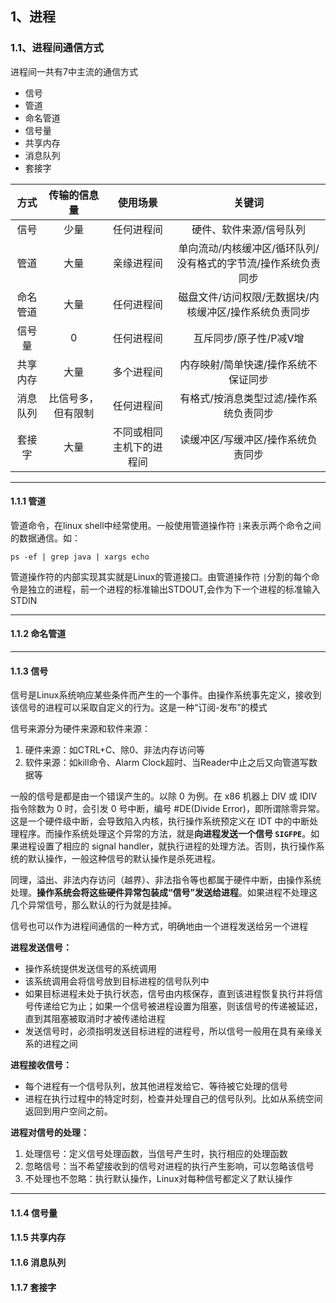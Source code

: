 ## 1、进程

### 1.1、进程间通信方式

进程间一共有7中主流的通信方式

- 信号
- 管道
- 命名管道
- 信号量
- 共享内存
- 消息队列
- 套接字

|   方式   |    传输的信息量    |         使用场景         |                            关键词                            |
| :------: | :----------------: | :----------------------: | :----------------------------------------------------------: |
|   信号   |        少量        |        任何进程间        |                   硬件、软件来源/信号队列                    |
|   管道   |        大量        |        亲缘进程间        | 单向流动/内核缓冲区/循环队列/没有格式的字节流/操作系统负责同步 |
| 命名管道 |        大量        |        任何进程间        |    磁盘文件/访问权限/无数据块/内核缓冲区/操作系统负责同步    |
|  信号量  |         0          |        任何进程间        |                    互斥同步/原子性/P减V增                    |
| 共享内存 |        大量        |        多个进程间        |             内存映射/简单快速/操作系统不保证同步             |
| 消息队列 | 比信号多，但有限制 |        任何进程间        |            有格式/按消息类型过滤/操作系统负责同步            |
|  套接字  |        大量        | 不同或相同主机下的进程间 |              读缓冲区/写缓冲区/操作系统负责同步              |

------

#### 1.1.1 管道

管道命令，在linux shell中经常使用。一般使用管道操作符 `|`来表示两个命令之间的数据通信。如：

```shell
ps -ef | grep java | xargs echo
```

管道操作符的内部实现其实就是Linux的管道接口。由管道操作符 `|`分割的每个命令是独立的进程，前一个进程的标准输出STDOUT,会作为下一个进程的标准输入STDIN



-----

#### 1.1.2 命名管道

----

#### 1.1.3 信号

信号是Linux系统响应某些条件而产生的一个事件。由操作系统事先定义，接收到该信号的进程可以采取自定义的行为。这是一种“订阅-发布”的模式

信号来源分为硬件来源和软件来源：

1. 硬件来源：如CTRL+C、除0、非法内存访问等
2. 软件来源：如kill命令、Alarm Clock超时、当Reader中止之后又向管道写数据等

一般的信号是都是由一个错误产生的。以除 0 为例。在 x86 机器上 DIV 或 IDIV 指令除数为 0 时，会引发 0 号中断，编号 #DE(Divide Error)，即所谓除零异常。这是一个硬件级中断，会导致陷入内核，执行操作系统预定义在 IDT 中的中断处理程序。而操作系统处理这个异常的方法，就是**向进程发送一个信号 `SIGFPE`**。如果进程设置了相应的 signal handler，就执行进程的处理方法。否则，执行操作系统的默认操作，一般这种信号的默认操作是杀死进程。

同理，溢出、非法内存访问（越界）、非法指令等也都属于硬件中断，由操作系统处理。**操作系统会将这些硬件异常包装成“信号”发送给进程**。如果进程不处理这几个异常信号，那么默认的行为就是挂掉。

信号也可以作为进程间通信的一种方式，明确地由一个进程发送给另一个进程

**进程发送信号：**

- 操作系统提供发送信号的系统调用
- 该系统调用会将信号放到目标进程的信号队列中
- 如果目标进程未处于执行状态，信号由内核保存，直到该进程恢复执行并将信号传递给它为止；如果一个信号被进程设置为阻塞，则该信号的传递被延迟，直到其阻塞被取消时才被传递给进程
- 发送信号时，必须指明发送目标进程的进程号，所以信号一般用在具有亲缘关系的进程之间

**进程接收信号：**

- 每个进程有一个信号队列，放其他进程发给它、等待被它处理的信号
- 进程在执行过程中的特定时刻，检查并处理自己的信号队列。比如从系统空间返回到用户空间之前。

**进程对信号的处理：**

1. 处理信号：定义信号处理函数，当信号产生时，执行相应的处理函数
2. 忽略信号：当不希望接收到的信号对进程的执行产生影响，可以忽略该信号
3. 不处理也不忽略：执行默认操作，Linux对每种信号都定义了默认操作

-----

#### 1.1.4 信号量

#### 1.1.5 共享内存

#### 1.1.6 消息队列

#### 1.1.7 套接字


